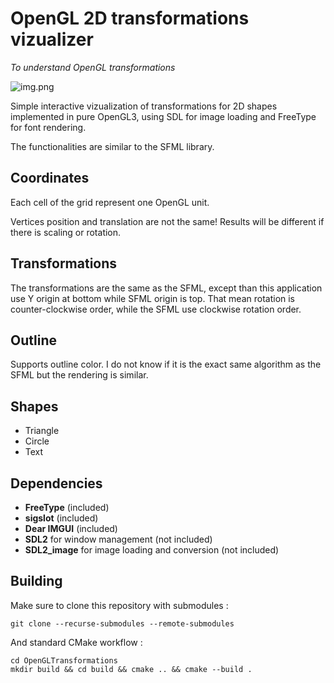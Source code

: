 # OpenGL 2D transformations vizualizer

*To understand OpenGL transformations*

![img.png](img.png)


Simple interactive vizualization of transformations for 2D shapes implemented
in pure OpenGL3, using SDL for image loading and FreeType for font rendering.

The functionalities are similar to the SFML library.
## Coordinates

Each cell of the grid represent one OpenGL unit.

Vertices position and translation are not the same! Results
will be different if there is scaling or rotation.

## Transformations

The transformations are the same as the SFML, except than this application use Y origin at bottom
while SFML origin is top. That mean rotation is counter-clockwise order, while the
SFML use clockwise rotation order.

## Outline

Supports outline color. I do not know if it is the exact same algorithm
as the SFML but the rendering is similar.

## Shapes

- Triangle
- Circle
- Text

## Dependencies

- **FreeType** (included)
- **sigslot** (included)
- **Dear IMGUI** (included)
- **SDL2** for window management (not included)
- **SDL2_image** for image loading and conversion (not included)

## Building

Make sure to clone this repository with submodules :

    git clone --recurse-submodules --remote-submodules

And standard CMake workflow :

    cd OpenGLTransformations
    mkdir build && cd build && cmake .. && cmake --build .